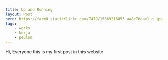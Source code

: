 ```yaml
---
title: Up and Running
layout: Post
hero: https://farm8.staticflickr.com/7479/15669216853_aa8e70eae1_o.jpg
tags:
    - works
    - kerja
    - peulom
---
```



Hi, Everyone this is my first post in this website